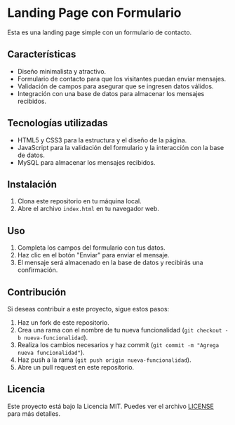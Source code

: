 # Landing Page con Formulario

Esta es una landing page simple con un formulario de contacto.

## Características

- Diseño minimalista y atractivo.
- Formulario de contacto para que los visitantes puedan enviar mensajes.
- Validación de campos para asegurar que se ingresen datos válidos.
- Integración con una base de datos para almacenar los mensajes recibidos.

## Tecnologías utilizadas

- HTML5 y CSS3 para la estructura y el diseño de la página.
- JavaScript para la validación del formulario y la interacción con la base de datos.
- MySQL para almacenar los mensajes recibidos.

## Instalación

1. Clona este repositorio en tu máquina local.
2. Abre el archivo `index.html` en tu navegador web.

## Uso

1. Completa los campos del formulario con tus datos.
2. Haz clic en el botón "Enviar" para enviar el mensaje.
3. El mensaje será almacenado en la base de datos y recibirás una confirmación.

## Contribución

Si deseas contribuir a este proyecto, sigue estos pasos:

1. Haz un fork de este repositorio.
2. Crea una rama con el nombre de tu nueva funcionalidad (`git checkout -b nueva-funcionalidad`).
3. Realiza los cambios necesarios y haz commit (`git commit -m "Agrega nueva funcionalidad"`).
4. Haz push a la rama (`git push origin nueva-funcionalidad`).
5. Abre un pull request en este repositorio.

## Licencia

Este proyecto está bajo la Licencia MIT. Puedes ver el archivo [LICENSE](LICENSE) para más detalles.

